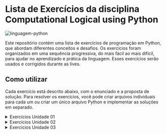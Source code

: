 # Lista de Exercícios da disciplina Computational Logical using Python

![linguagem-python](https://github.com/fernandoleonid/Computational-Logical-using-Python-2023/assets/42476943/7f5252d8-eb66-400d-b791-58293403fe91)

Este repositório contém uma lista de exercícios de programação em Python, que abordam diferentes conceitos e desafios. Os exercícios foram organizados em uma sequência progressiva, do mais fácil ao mais difícil, para ajudar no aprendizado e prática da linguagem. Esses exercícios serão usados e corrigidos durante as lives. 

## Como utilizar

Cada exercício está descrito abaixo, com o enunciado e a proposta de solução. Para resolver os exercícios, você pode criar arquivos individuais para cada um ou criar um único arquivo Python e implementar as soluções em separado.

<details>
  <summary>Exercícios Unidade 01</summary>

  1. Crie um programa que solicite um nome e retorne uma saudação utilizando o nome fornecido.
  
  2. Crie um programa que solicite o nome, a idade e a cidade onde a pessoa mora, e retorne uma frase utilizando essas três informações.
  
  3. Leia dois valores (inteiros, reais ou caracteres) para as variáveis A e B, e efetue a troca dos valores de forma que a variável A passe a possuir o valor da variável B e a variável B passe a possuir o valor da variável A. Apresente os valores trocados.
  
  4. Elabore um programa que leia quatro valores inteiros (variáveis A, B, C e D). Ao final, o programa deve apresentar o resultado do produto (variável P) do primeiro com o terceiro valor, e o resultado da soma (variável S) do segundo com o quarto valor.
  
  5. Elabore um programa que efetue a leitura de três valores (A, B e C) e apresente como resultado final o quadrado da soma dos três valores lidos.
  
  6. Elabore um programa que efetue a leitura de três valores (A, B e C) e apresente como resultado final a soma dos quadrados dos três valores lidos.
  
  7. Efetue o cálculo da quantidade de litros de combustível gasta em uma viagem, utilizando um automóvel que faz 12 Km por litro. Para obter o cálculo, o usuário deve fornecer o tempo gasto (TEMPO) e a velocidade média (VELOCIDADE) durante a viagem. Desta forma, será possível obter a distância percorrida com a fórmula DISTANCIA = TEMPO * VELOCIDADE. Possuindo o valor da distância, basta calcular a quantidade de litros de combustível utilizada na viagem com a fórmula LITROS_USADOS = DISTANCIA / 12. Ao final, o programa deve apresentar os valores da velocidade média (VELOCIDADE), tempo gasto na viagem (TEMPO), a distância percorrida (DISTANCIA) e a quantidade de litros (LITROS_USADOS) utilizada na viagem.
  
  8. Leia dois inteiros (variáveis A e B) e imprima o resultado do quadrado da diferença do primeiro valor pelo segundo.
  
  9. Leia o valor correspondente ao salário mensal (variável SM) de um trabalhador e também o valor do percentual de reajuste (variável PR) a ser atribuído. Apresente o valor do novo salário (variável NS).
  
  10. Calcule e apresente o valor do volume de uma lata de óleo, utilizando a fórmula: volume = π * raio ** 2 * altura. Considere o valor de π como 3.1415.
  
  11. Calcule e apresente o valor de uma prestação em atraso, utilizando a fórmula PRESTACAO = VALOR + (VALOR * TAXA/100) * TEMPO.
  
  12. Elabore um programa que efetue a apresentação do valor da conversão em real de um valor lido em dólar. O programa deve solicitar o valor da cotação do dólar e também a quantidade de dólares disponível com o usuário, para que seja apresentado o valor em moeda brasileira.
  
  13. Elabore um programa que efetue a apresentação do valor da conversão em dólar de um valor lido em real. O programa deve solicitar a cotação do dólar e também a quantidade de reais disponível com o usuário, para que seja apresentado o valor em moeda americana.
  
  14. Elabore um programa que calcule e apresente o volume de uma caixa retangular, por meio da fórmula VOLUME = COMPRIMENTO * LARGURA * ALTURA.
  
  15. Elabore um programa de computador que efetue a leitura de quatro valores inteiros (variáveis A, B, C e D). Ao final, o programa deve apresentar o resultado do produto (variável P) do primeiro com o terceiro valor, e o resultado do produto (variável P) do primeiro com o terceiro valor, e o resultado da soma (variável S) do segundo com o quarto valor.
  
  16. Em uma eleição sindical concorreram ao cargo de presidente três candidatos (A, B e C). Durante a apuração dos votos foram computados votos nulos e votos em branco, além dos votos válidos para cada candidato. Deve ser criado um programa de computador que efetue a leitura da quantidade de votos válidos para cada candidato, além de efetuar também a leitura da quantidade de votos nulos e votos em branco. Ao final o programa deve apresentar o número total de eleitores, considerando votos válidos, nulos e em branco; o percentual correspondente de votos válidos em relação à quantidade de eleitores; o percentual correspondente de votos válidos do candidato A em relação à quantidade de eleitores; o percentual correspondente de votos válidos do candidato B em relação à quantidade de eleitores; o percentual correspondente de votos válidos do candidato C em relação à quantidade de eleitores; o percentual correspondente de votos nulos em relação à quantidade de eleitores; e por último o percentual correspondente de votos em branco em relação à quantidade de eleitores.
</details>

<details>
  <summary>Exercícios Unidade 02</summary>
  1. Escreva um programa que solicite um número ao usuário e verifique se ele é par ou ímpar.

  2. Faça um programa que solicite dois números ao usuário e exiba o maior deles.
  
  3. Crie um programa que solicite um número ao usuário e determine se ele é positivo, negativo ou zero.
  
  4. Escreva um programa que solicite um número ao usuário e determine se ele é divisível por 5.
  
  5. Faça um programa que solicite um número ao usuário e exiba a tabuada desse número de 1 a 10.
  
  6. Crie um programa que solicite um número ao usuário e calcule o fatorial desse número.
  
  7. Crie um programa que solicite as notas e a frequência de um aluno, e determine sua situação. Se a média for maior ou igual a 5 e a frequência for maior ou igual a 75%, o aluno está aprovado. Se a média for menor que 5 e a frequência for menor que 75%, o aluno está reprovado. Em qualquer outro caso, o aluno está de recuperação.
  
  8. Crie um programa que solicite ao usuário o início, o fim e o número para a tabuada. Em seguida, exiba a tabuada desse número no intervalo determinado.
  
  9. Crie um programa que solicite três medidas de retas ao usuário e determine se essas medidas podem formar um triângulo.
  
  10. Crie um programa que exiba um menu com 5 opções para o usuário. A última opção deve ser "0" para sair do programa. Cada opção do menu deve exibir informações relevantes, sem interação do usuário.

</details>

<details>
  <summary>Exercícios Unidade 03</summary>
  
    1. Crie um programa que solicite ao usuário uma lista de números inteiros e retorne a soma de todos os elementos da lista.
    
    2. Escreva um programa que crie uma tupla com os meses do ano. Em seguida, peça ao usuário para digitar um número de 1 a 12 e retorne o mês correspondente.
    
    3. Crie um programa que solicite ao usuário duas listas de números inteiros e crie dois sets com essas listas. Em seguida, determine e exiba os números que estão presentes nos dois sets (interseção).
    
    4. Escreva um programa que crie um dicionário com o nome e a idade de três pessoas. Em seguida, solicite ao usuário um nome e exiba a idade correspondente.

</details>
